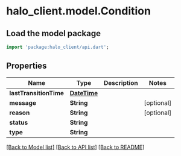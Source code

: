 # halo_client.model.Condition

## Load the model package
```dart
import 'package:halo_client/api.dart';
```

## Properties
Name | Type | Description | Notes
------------ | ------------- | ------------- | -------------
**lastTransitionTime** | [**DateTime**](DateTime.md) |  | 
**message** | **String** |  | [optional] 
**reason** | **String** |  | [optional] 
**status** | **String** |  | 
**type** | **String** |  | 

[[Back to Model list]](../README.md#documentation-for-models) [[Back to API list]](../README.md#documentation-for-api-endpoints) [[Back to README]](../README.md)


